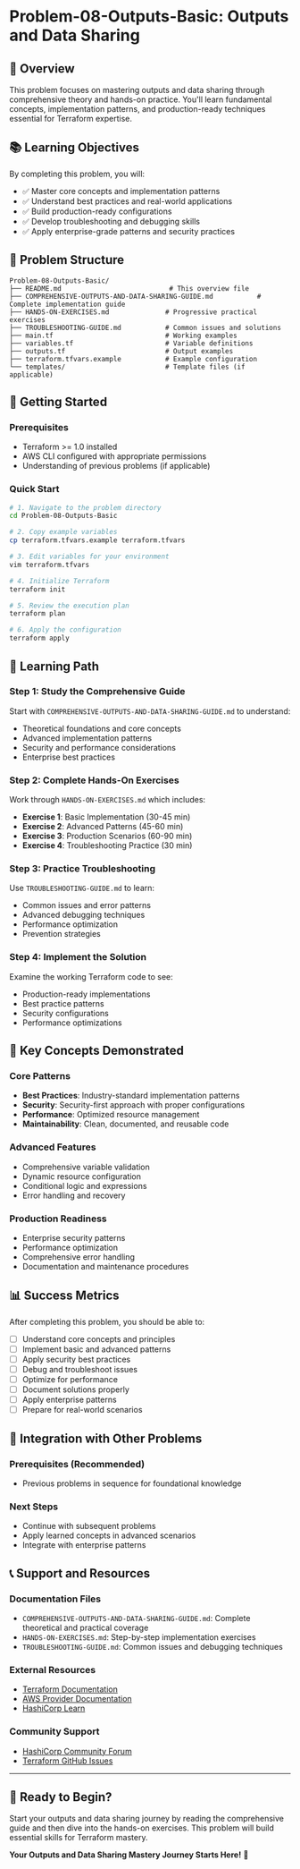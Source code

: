 # Problem-08-Outputs-Basic: Outputs and Data Sharing

## 🎯 Overview

This problem focuses on mastering outputs and data sharing through comprehensive theory and hands-on practice. You'll learn fundamental concepts, implementation patterns, and production-ready techniques essential for Terraform expertise.

## 📚 Learning Objectives

By completing this problem, you will:
- ✅ Master core concepts and implementation patterns
- ✅ Understand best practices and real-world applications  
- ✅ Build production-ready configurations
- ✅ Develop troubleshooting and debugging skills
- ✅ Apply enterprise-grade patterns and security practices

## 📁 Problem Structure

```
Problem-08-Outputs-Basic/
├── README.md                           # This overview file
├── COMPREHENSIVE-OUTPUTS-AND-DATA-SHARING-GUIDE.md           # Complete implementation guide
├── HANDS-ON-EXERCISES.md              # Progressive practical exercises
├── TROUBLESHOOTING-GUIDE.md           # Common issues and solutions
├── main.tf                            # Working examples
├── variables.tf                       # Variable definitions
├── outputs.tf                         # Output examples
├── terraform.tfvars.example           # Example configuration
└── templates/                         # Template files (if applicable)
```

## 🚀 Getting Started

### Prerequisites
- Terraform >= 1.0 installed
- AWS CLI configured with appropriate permissions
- Understanding of previous problems (if applicable)

### Quick Start
```bash
# 1. Navigate to the problem directory
cd Problem-08-Outputs-Basic

# 2. Copy example variables
cp terraform.tfvars.example terraform.tfvars

# 3. Edit variables for your environment
vim terraform.tfvars

# 4. Initialize Terraform
terraform init

# 5. Review the execution plan
terraform plan

# 6. Apply the configuration
terraform apply
```

## 📖 Learning Path

### Step 1: Study the Comprehensive Guide
Start with `COMPREHENSIVE-OUTPUTS-AND-DATA-SHARING-GUIDE.md` to understand:
- Theoretical foundations and core concepts
- Advanced implementation patterns
- Security and performance considerations
- Enterprise best practices

### Step 2: Complete Hands-On Exercises
Work through `HANDS-ON-EXERCISES.md` which includes:
- **Exercise 1**: Basic Implementation (30-45 min)
- **Exercise 2**: Advanced Patterns (45-60 min)
- **Exercise 3**: Production Scenarios (60-90 min)
- **Exercise 4**: Troubleshooting Practice (30 min)

### Step 3: Practice Troubleshooting
Use `TROUBLESHOOTING-GUIDE.md` to learn:
- Common issues and error patterns
- Advanced debugging techniques
- Performance optimization
- Prevention strategies

### Step 4: Implement the Solution
Examine the working Terraform code to see:
- Production-ready implementations
- Best practice patterns
- Security configurations
- Performance optimizations

## 🎯 Key Concepts Demonstrated

### Core Patterns
- **Best Practices**: Industry-standard implementation patterns
- **Security**: Security-first approach with proper configurations
- **Performance**: Optimized resource management
- **Maintainability**: Clean, documented, and reusable code

### Advanced Features
- Comprehensive variable validation
- Dynamic resource configuration
- Conditional logic and expressions
- Error handling and recovery

### Production Readiness
- Enterprise security patterns
- Performance optimization
- Comprehensive error handling
- Documentation and maintenance procedures

## 📊 Success Metrics

After completing this problem, you should be able to:
- [ ] Understand core concepts and principles
- [ ] Implement basic and advanced patterns
- [ ] Apply security best practices
- [ ] Debug and troubleshoot issues
- [ ] Optimize for performance
- [ ] Document solutions properly
- [ ] Apply enterprise patterns
- [ ] Prepare for real-world scenarios

## 🔗 Integration with Other Problems

### Prerequisites (Recommended)
- Previous problems in sequence for foundational knowledge

### Next Steps
- Continue with subsequent problems
- Apply learned concepts in advanced scenarios
- Integrate with enterprise patterns

## 📞 Support and Resources

### Documentation Files
- `COMPREHENSIVE-OUTPUTS-AND-DATA-SHARING-GUIDE.md`: Complete theoretical and practical coverage
- `HANDS-ON-EXERCISES.md`: Step-by-step implementation exercises
- `TROUBLESHOOTING-GUIDE.md`: Common issues and debugging techniques

### External Resources
- [Terraform Documentation](https://www.terraform.io/docs)
- [AWS Provider Documentation](https://registry.terraform.io/providers/hashicorp/aws/latest/docs)
- [HashiCorp Learn](https://learn.hashicorp.com/terraform)

### Community Support
- [HashiCorp Community Forum](https://discuss.hashicorp.com/c/terraform-core)
- [Terraform GitHub Issues](https://github.com/hashicorp/terraform/issues)

---

## 🎉 Ready to Begin?

Start your outputs and data sharing journey by reading the comprehensive guide and then dive into the hands-on exercises. This problem will build essential skills for Terraform mastery.

**Your Outputs and Data Sharing Mastery Journey Starts Here!** 🚀
